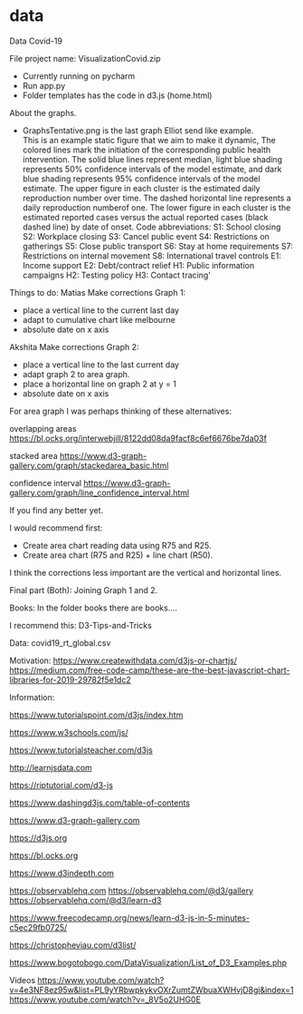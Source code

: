 # data
Data Covid-19

File project name: VisualizationCovid.zip
- Currently running on pycharm
- Run app.py
- Folder templates has the code in d3.js (home.html)

About the graphs.
- GraphsTentative.png is the last graph Elliot send like example.  
This is an example static figure that we aim to make it dynamic, The colored lines mark the initiation of the corresponding public health intervention. The solid blue lines represent median, light blue shading represents 50% confidence intervals of the model estimate, and dark blue shading represents 95% confidence intervals of the model estimate. The upper figure in each cluster is the estimated daily reproduction number over time. The dashed horizontal line represents a daily reproduction numberof one. The lower figure in each cluster is the estimated reported cases versus the actual reported cases (black dashed line) by date of onset.
Code abbreviations:
S1: School closing
	S2: Workplace closing
	S3: Cancel public event
	S4: Restrictions on gatherings
	S5: Close public transport
	S6: Stay at home requirements
	S7: Restrictions on internal movement
	S8: International travel controls
	E1: Income support
	E2: Debt/contract relief
	H1: Public information campaigns
	H2: Testing policy
	H3: Contact tracing'

Things to do:
Matias
Make corrections Graph 1:
- place a vertical line to the current last day
- adapt to cumulative chart like melbourne
- absolute date on x axis

Akshita
Make corrections Graph 2:
- place a vertical line to the last current day
- adapt graph 2 to area graph.
- place a horizontal line on graph 2 at y = 1
- absolute date on x axis

For area graph I was perhaps thinking of these alternatives:

overlapping areas 
https://bl.ocks.org/interwebjill/8122dd08da9facf8c6ef6676be7da03f

stacked area
https://www.d3-graph-gallery.com/graph/stackedarea_basic.html

confidence interval
https://www.d3-graph-gallery.com/graph/line_confidence_interval.html

If you find any better yet.

I would recommend first:
- Create area chart reading data using R75 and R25.
- Create area chart (R75 and R25) + line chart (R50).

I think the corrections less important are the vertical and horizontal lines. 

Final part (Both):
Joining Graph 1 and 2.

Books:
In the folder books there are books....

I recommend this: D3-Tips-and-Tricks

Data:
covid19_rt_global.csv

Motivation:
https://www.createwithdata.com/d3js-or-chartjs/
https://medium.com/free-code-camp/these-are-the-best-javascript-chart-libraries-for-2019-29782f5e1dc2

Information:

https://www.tutorialspoint.com/d3js/index.htm

https://www.w3schools.com/js/

https://www.tutorialsteacher.com/d3js

http://learnjsdata.com

https://riptutorial.com/d3-js

https://www.dashingd3js.com/table-of-contents

https://www.d3-graph-gallery.com

https://d3js.org

https://bl.ocks.org

https://www.d3indepth.com

https://observablehq.com
https://observablehq.com/@d3/gallery
https://observablehq.com/@d3/learn-d3

https://www.freecodecamp.org/news/learn-d3-js-in-5-minutes-c5ec29fb0725/

https://christopheviau.com/d3list/

https://www.bogotobogo.com/DataVisualization/List_of_D3_Examples.php

Videos
https://www.youtube.com/watch?v=4e3NF8ez95w&list=PL9yYRbwpkykvOXrZumtZWbuaXWHvjD8gi&index=1
https://www.youtube.com/watch?v=_8V5o2UHG0E









